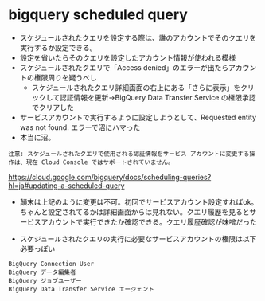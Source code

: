 # bigquery scheduled query
- スケジュールされたクエリを設定する際は、誰のアカウントでそのクエリを実行するか設定できる。
- 設定を省いたらそのクエリを設定したアカウント情報が使われる模様
- スケジュールされたクエリで「Access denied」のエラーが出たらアカウントの権限周りを疑うべし
  - スケジュールされたクエリ詳細画面の右上にある「さらに表示」をクリックして認証情報を更新→BigQuery Data Transfer Service の権限承認でクリアした
- サービスアカウントで実行するように設定しようとして、Requested entity was not found. エラーで沼にハマった
- 本当に沼。

```
注意: スケジュールされたクエリで使用される認証情報をサービス アカウントに変更する操作は、現在 Cloud Console ではサポートされていません。
```
https://cloud.google.com/bigquery/docs/scheduling-queries?hl=ja#updating-a-scheduled-query

- 顛末は上記のように変更は不可。初回でサービスアカウント設定すればok。ちゃんと設定されてるかは詳細画面からは見れない。クエリ履歴を見るとサービスアカウントで実行できたか確認できる。クエリ履歴確認が味噌だった

- スケジュールされたクエリの実行に必要なサービスアカウントの権限は以下必要っぽい
```
BigQuery Connection User
BigQuery データ編集者
BigQuery ジョブユーザー
BigQuery Data Transfer Service エージェント
```